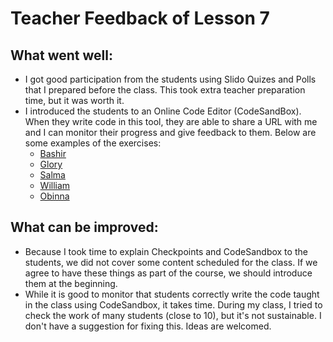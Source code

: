 # Teacher Feedback of Lesson 7

## What went well:

- I got good participation from the students using Slido Quizes and Polls that I prepared before the class. This took extra teacher preparation time, but it was worth it.
- I introduced the students to an Online Code Editor (CodeSandBox). When they write code in this tool, they are able to share a URL with me and I can monitor their progress and give feedback to them. Below are some examples of the exercises:
  - [Bashir](https://codesandbox.io/s/bashir-b6u0s?file=/index.html:745-757)
  - [Glory](https://codesandbox.io/s/glory-class7-7m9mt?file=/index.html)
  - [Salma](https://codesandbox.io/s/salma-class7-itkgp?file=/index.html:385-403)
  - [William](https://codesandbox.io/s/william-bx1sl?file=/index.html:982-1099)
  - [Obinna](https://codesandbox.io/s/obinna-class-7-68t5w?file=/index.html)

## What can be improved:

- Because I took time to explain Checkpoints and CodeSandbox to the students, we did not cover some content scheduled for the class. If we agree to have these things as part of the course, we should introduce them at the beginning.
- While it is good to monitor that students correctly write the code taught in the class using CodeSandbox, it takes time. During my class, I tried to check the work of many students (close to 10), but it's not sustainable. I don't have a suggestion for fixing this. Ideas are welcomed.
